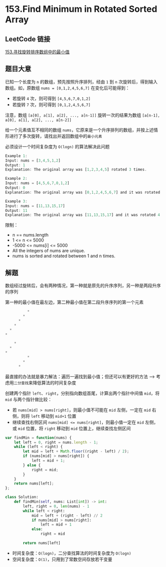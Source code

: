 # 153.Find Minimum in Rotated Sorted Array

## LeetCode 链接

[153.寻找旋转排序数组中的最小值](https://leetcode.cn/problems/find-minimum-in-rotated-sorted-array/)

## 题目大意

已知一个长度为 `n` 的数组，预先按照升序排列，经由 `1` 到 `n` 次旋转后，得到输入数组。如，原数组 `nums = [0,1,2,4,5,6,7]` 在变化后可能得到：
- 若旋转 `4` 次，则可得到 `[4,5,6,7,0,1,2]`
- 若旋转 `7` 次，则可得到 `[0,1,2,4,5,6,7]`
  
注意，数组 `[a[0], a[1], a[2], ..., a[n-1]]` 旋转一次的结果为数组 `[a[n-1], a[0], a[1], a[2], ..., a[n-2]]` 

给一个元素值互不相同的数组 `nums`，它原来是一个升序排列的数组，并按上述情形进行了多次旋转，请找出并返回数组中的`最小元素`

必须设计一个时间复杂度为 `O(logn)` 的算法解决此问题

```js
Example 1:
Input: nums = [3,4,5,1,2]
Output: 1
Explanation: The original array was [1,2,3,4,5] rotated 3 times.

Example 2:
Input: nums = [4,5,6,7,0,1,2]
Output: 0
Explanation: The original array was [0,1,2,4,5,6,7] and it was rotated 4 times.

Example 3:
Input: nums = [11,13,15,17]
Output: 11
Explanation: The original array was [11,13,15,17] and it was rotated 4 times. 
```

限制：
- n == nums.length
- 1 <= n <= 5000
- -5000 <= nums[i] <= 5000
- All the integers of nums are unique.
- nums is sorted and rotated between 1 and n times.

## 解题

数组经过旋转后，会有两种情况，第一种就是原先的升序序列，另一种是两段升序的序列

第一种的最小值在最左边，第二种最小值在第二段升序序列的第一个元素

```js
          *
        *
      *
    *
  *
*
```
```js
    *
  *
*
          *
        *
      *
```

最直接的办法就是暴力解法：遍历一遍找到最小值；但还可以有更好的方法 --> 考虑用`二分查找`来降低算法的时间复杂度

创建两个指针 `left`、`right`，分别指向数组首尾，计算出两个指针中间值 `mid`，将 `mid` 与两个指针做比较：
- 若 `nums[mid] > nums[right]`，则最小值不可能在 `mid` 左侧，一定在 `mid` 右侧，则将 `left` 移动到 `mid+1` 位置
- 继续查找右侧区间 `nums[mid] <= nums[right]`，则最小值一定在 `mid` 左侧，或 `mid` 位置，将 `right` 移动到 `mid` 位置上，继续查找左侧区间

```js
var findMin = function(nums) {
    let left = 0, right = nums.length - 1;
    while (left < right) {
        let mid = left + Math.floor((right - left) / 2);
        if (nums[mid] > nums[right]) {
            left = mid + 1;
        } else {
            right = mid;
        }
    }
    return nums[left];
};
```
```python
class Solution:
    def findMin(self, nums: List[int]) -> int:
        left, right = 0, len(nums) - 1
        while left < right:
            mid = left + (right - left) // 2
            if nums[mid] > nums[right]:
                left = mid + 1
            else:
                right = mid
        
        return nums[left]
```

- 时间复杂度：`O(logn)`，二分查找算法的时间复杂度为 `O(logn)`
- 空间复杂度：`O(1)`，只用到了常数空间存放若干变量